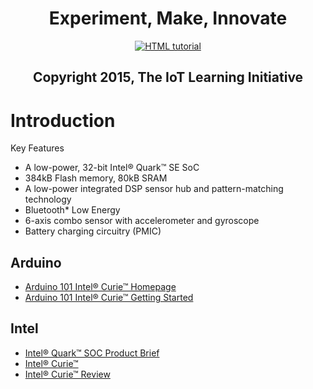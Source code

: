 <center><h1><b>Experiment, Make, Innovate</b></h1></center>

<center><a href="http://creativecommons.org/licenses/by-sa/3.0/">
  <img src="http://mirrors.creativecommons.org/presskit/logos/cc.logo.large.png" alt="HTML tutorial">
</a></center>

<center><h2>Copyright 2015, The IoT Learning Initiative</h2></center>

Introduction
==

Key Features

- A low-power, 32-bit Intel® Quark™ SE SoC
- 384kB Flash memory, 80kB SRAM
- A low-power integrated DSP sensor hub and pattern-matching technology
- Bluetooth* Low Energy
- 6-axis combo sensor with accelerometer and gyroscope
- Battery charging circuitry (PMIC)

## Arduino

- [Arduino 101 Intel® Curie™ Homepage](https://www.arduino.cc/en/Main/ArduinoBoard101)
- [Arduino 101 Intel® Curie™ Getting Started](https://www.arduino.cc/en/Guide/Arduino101)

## Intel

- [Intel® Quark™ SOC Product Brief](http://www.intel.com/content/www/us/en/intelligent-systems/quark/quark-x1000-product-brief.html)
- [Intel® Curie™](http://www.intel.com/content/www/us/en/wearables/wearable-soc.html)
- [Intel® Curie™ Review](http://www.anandtech.com/show/8848/intel-announces-curie-tiny-module-for-wearables)